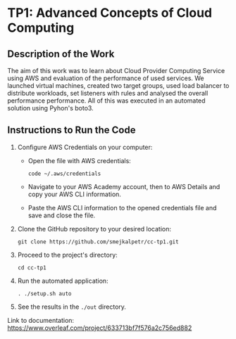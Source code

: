 
# TP1: Advanced Concepts of Cloud Computing

## Description of the Work

The aim of this work was to learn about Cloud Provider Computing Service using AWS and evaluation of the performance of used services. We launched virtual machines, created two target groups, used load balancer to distribute workloads, set listeners with rules and analysed the overall performance performance. All of this was executed in an automated solution using Pyhon's boto3. 

## Instructions to Run the Code

1. Configure AWS Credentials on your computer:

    * Open the file with AWS credentials:
  
        ``code ~/.aws/credentials``
        
    * Navigate to your AWS Academy account, then to AWS Details and copy your AWS CLI information. 
        
    * Paste the AWS CLI information to the opened credentials file and save and close the file.

 2. Clone the GitHub repository to your desired location:
  
    ``git clone https://github.com/smejkalpetr/cc-tp1.git``
  
3. Proceed to the project's directory:
  
    ``cd cc-tp1``
  
4. Run the automated application:
  
    ``. ./setup.sh auto``
  
5. See the results in the ``./out`` directory.


Link to documentation:
https://www.overleaf.com/project/633713bf7f576a2c756ed882
